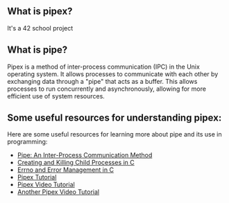 
## What is pipex?
It's a 42 school project

## What is pipe?
Pipex is a method of inter-process communication (IPC) in the Unix operating system. It allows processes to communicate with each other by exchanging data through a "pipe" that acts as a buffer. This allows processes to run concurrently and asynchronously, allowing for more efficient use of system resources.

## Some useful resources for understanding pipex:

Here are some useful resources for learning more about pipe and its use in programming:

-   [Pipe: An Inter-Process Communication Method](https://www.codequoi.com/en/pipe-an-inter-process-communication-method/)
-   [Creating and Killing Child Processes in C](https://www.codequoi.com/en/creating-and-killing-child-processes-in-c/)
-   [Errno and Error Management in C](https://www.codequoi.com/en/errno-and-error-management-in-c/)
-   [Pipex Tutorial](https://csnotes.medium.com/pipex-tutorial-42-project-4469f5dd5901)
-   [Pipex Video Tutorial](https://youtu.be/6xbLgZpOBi8)
-   [Another Pipex Video Tutorial](https://youtu.be/cex9XrZCU14)
